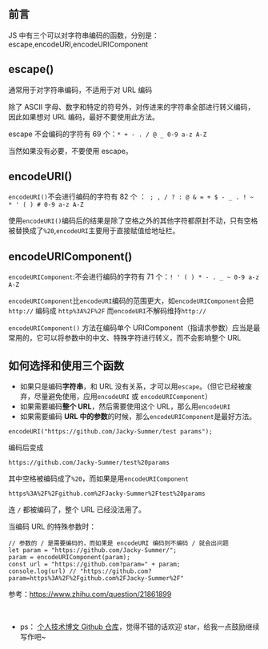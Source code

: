 ## 前言

JS 中有三个可以对字符串编码的函数，分别是： escape,encodeURI,encodeURIComponent

## escape()

通常用于对字符串编码，不适用于对 URL 编码

除了 ASCII 字母、数字和特定的符号外，对传进来的字符串全部进行转义编码，因此如果想对 URL 编码，最好不要使用此方法。

escape 不会编码的字符有 69 个：`* + - . / @ _ 0-9 a-z A-Z`

当然如果没有必要，不要使用 escape。

## encodeURI()

`encodeURI()`不会进行编码的字符有 82 个 ：` ; , / ? : @ & = + $ - _ . ! ~ * ' ( ) # 0-9 a-z A-Z`

使用`encodeURI()`编码后的结果是除了空格之外的其他字符都原封不动，只有空格被替换成了`%20`,`encodeURI`主要用于直接赋值给地址栏。

## encodeURIComponent()

`encodeURIComponent`:不会进行编码的字符有 71 个：`! ' ( ) * - . _ ~ 0-9 a-z A-Z`

`encodeURIComponent`比`encodeURI`编码的范围更大，如`encodeURIComponent`会把 `http://` 编码成 `http%3A%2F%2F` 而`encodeURI`不解码维持`http://`

`encodeURIComponent()` 方法在编码单个 URIComponent（指请求参数）应当是最常用的，它可以将参数中的中文、特殊字符进行转义，而不会影响整个 URL

## 如何选择和使用三个函数

- 如果只是编码**字符串**，和 URL 没有关系，才可以用`escape`。（但它已经被废弃，尽量避免使用，应用`encodeURI` 或 `encodeURIComponent`）
- 如果需要编码**整个 URL**，然后需要使用这个 URL，那么用`encodeURI`
- 如果需要编码 **URL 中的参数**的时候，那么`encodeURIComponent`是最好方法。

```
encodeURI("https://github.com/Jacky-Summer/test params");
```

编码后变成

```
https://github.com/Jacky-Summer/test%20params
```

其中空格被编码成了`%20`，而如果是用`encodeURIComponent`

```
https%3A%2F%2Fgithub.com%2FJacky-Summer%2Ftest%20params
```

连 `/` 都被编码了，整个 URL 已经没法用了。

当编码 URL 的特殊参数时：

```
// 参数的 / 是需要编码的，而如果是 encodeURI 编码则不编码 / 就会出问题
let param = "https://github.com/Jacky-Summer/";
param = encodeURIComponent(param);
const url = "https://github.com?param=" + param;
console.log(url) // "https://github.com?param=https%3A%2F%2Fgithub.com%2FJacky-Summer%2F"
```

参考：https://www.zhihu.com/question/21861899

<br>

- ps： [个人技术博文 Github 仓库](https://github.com/Jacky-Summer/personal-blog)，觉得不错的话欢迎 star，给我一点鼓励继续写作吧~

